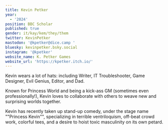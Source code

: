 ```yaml
---
title: Kevin Petker
year:
  - '2024'
position: BBC Scholar
published: true
gender: it/kay/kem/they/them
twitter: KevinPetker
mastodon: '@kpetker@dice.camp '
bluesky: kevinpetker.bsky.social
instagram: '@kpetker'
website_name: K. Petker Games
website_url: 'https://kpetker.itch.io/'
---
```


Kevin wears a lot of hats: including Writer, IT Troubleshooter, Game Designer, Evil Genius, Editor, and Dad.  

Known for Princess World and being a kick-ass GM (sometimes even professionally!), Kevin loves to collaborate with others to weave new and surprising worlds together.

Kevin has recently taken up stand-up comedy, under the stage name ""Princess Kevin"", specializing in terrible ventriloquism, off-beat crowd work, colorful tees, and a desire to hoist toxic masculinity on its own petard.
